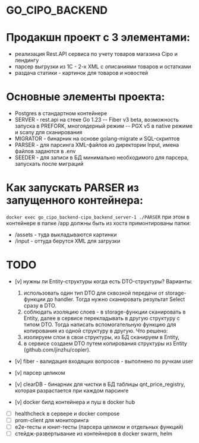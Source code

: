 # GO_CIPO_BACKEND

# Продакшн проект с 3 элементами:

- реализация Rest.API сервиса по учету товаров магазина Cipo и лендингу
- парсер выгрузки из 1С - 2-х XML с описаниями товаров и остатками
- раздача статики - картинок для товаров и новостей

# Основные элементы проекта:

- Postgres в стандартном контейнере
- SERVER - rest.api на стеке Go 1.23
  -- Fiber v3 beta, возможность запуска в PREFORK, многоядерный режим
  -- PGX v5 в native режиме и scany для сканирования
- MIGRATOR - бинарник на основе golang-migrate и SQL-скриптов
- PARSER - для парсинга XML-файлов из директории Input, имена файлов задаются в .env
- SEEDER - для записи в БД минимально необходимого для парсера, запускать после миграций

# Как запускать PARSER из запущенного контейнера:

`docker exec go_cipo_backend-cipo_backend_server-1 ./PARSER`
при этом в контейнере в папке /app должны быть из хоста примонтированы папки:

- /assets - туда выкладываются картинки
- /input - оттуда берутся XML для загрузки

# TODO

- [v] нужны ли Entity-структуры когда есть DTO-структуры?
  Варианты:

  1. использовать один тип DTO для сквозной передачи от storage-функции до handler. Тогда нужно сканировать результат Select сразу в DTO.
  2. соблюдать изоляцию слоев - в storage-функции сканировать в Entity, далее в сервисе перекладывать в другую структуру с типом DTO. Тогда написать вспомогательную функцию для копирования из одной структуру в другую.
     Что решено:
  3. изолируем слои в свои структуры, из БД сканируем в Entity,
  4. в сервисе создаем DTO путем копирования структуры из Entity (github.com/jinzhu/copier).

- [v] fiber - валидация входящих вопросов - выполнено по ручкам user
- [v] парсер целиком
- [v] clearDB - бинарник для чистки в БД таблицы qnt_price_registry, которая разрастается при каждом парсинге
- [v] docker билд контейнера и пуш в docker hub
- [ ] healthcheck в сервере и docker compose
- [ ] prom-client для мониторинга
- [ ] e2e-тесты и юнит-тесты (парсера целиком и отдельных функций)
- [ ] стейдж-развертывание из контейнеров в docker swarm, helm
